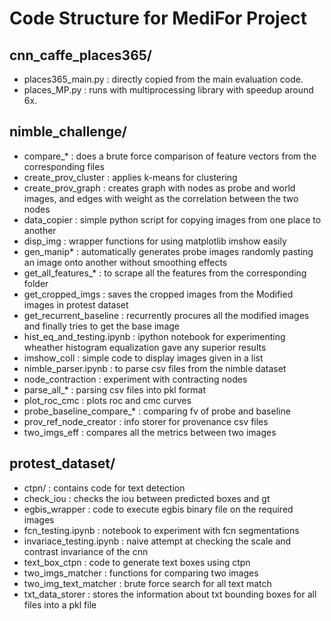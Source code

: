 Code Structure for MediFor Project
==================================
cnn_caffe_places365/
--------------------
* places365_main.py : directly copied from the main evaluation code.
* places_MP.py : runs with multiprocessing library with speedup around 6x.

nimble_challenge/
-----------------
* compare_* : does a brute force comparison of feature vectors from the corresponding files
* create_prov_cluster : applies k-means for clustering
* create_prov_graph : creates graph with nodes as probe and world images, and edges with weight as the correlation between the two nodes
* data_copier : simple python script for copying images from one place to another
* disp_img : wrapper functions for using matplotlib imshow easily
* gen_manip* : automatically generates probe images randomly pasting an image onto another without smoothing effects
* get_all_features_* : to scrape all the features from the corresponding folder
* get_cropped_imgs : saves the cropped images from the Modified images in protest dataset
* get_recurrent_baseline : recurrently procures all the modified images and finally tries to get the base image
* hist_eq_and_testing.ipynb : ipython notebook for experimenting wheather histogram equalization gave any superior results
* imshow_coll : simple code to display images given in a list
* nimble_parser.ipynb : to parse csv files from the nimble dataset 
* node_contraction : experiment with contracting nodes
* parse_all_* : parsing csv files into pkl format
* plot_roc_cmc : plots roc and cmc curves
* probe_baseline_compare_* : comparing fv of probe and baseline
* prov_ref_node_creator : info storer for provenance csv files
* two_imgs_eff : compares all the metrics between two images

protest_dataset/
----------------
* ctpn/ : contains code for text detection
* check_iou : checks the iou between predicted boxes and gt
* egbis_wrapper : code to execute egbis binary file on the required images
* fcn_testing.ipynb : notebook to experiment with fcn segmentations
* invariace_testing.ipynb : naive attempt at checking the scale and contrast invariance of the cnn
* text_box_ctpn : code to generate text boxes using ctpn
* two_imgs_matcher : functions for comparing two images
* two_img_text_matcher : brute force search for all text match
* txt_data_storer : stores the information about txt bounding boxes for all files into a pkl file

